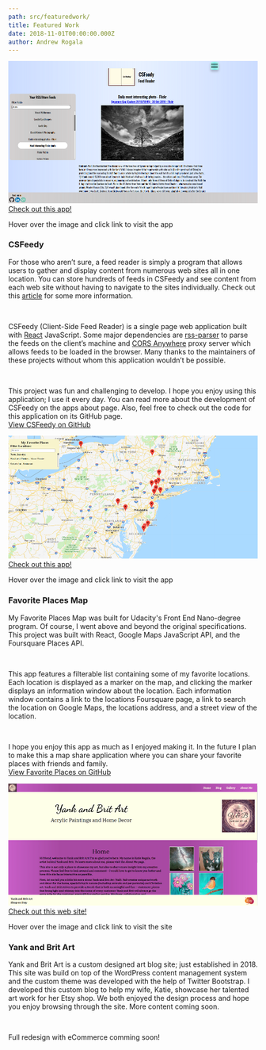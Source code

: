 ```yaml
---
path: src/featuredwork/
title: Featured Work
date: 2018-11-01T00:00:00.000Z
author: Andrew Rogala
---
```


<section class="featuredwork">
	<d				iv>
		<div class="featuredwork__imgbox">
			<!-- gatsby adds alt text and class names to img -->
			<img src="../img/uploads/csfeedy.png" />
			<div class="featuredwork__imgbox-overlay">
				<div class="featuredwork__imgbox-overlay--text">
					<a class="featuredwork__imgbox-overlay--link" href="https://csfeedy.surge.sh">Check out this app!</a>
				</div>
			</div>
		</div>
		<p class="featuredwork__tip">Hover over the image and click link to visit the app</p>
		<h3 class="heading-tertiary">CSFeedy</h3>
		<p class="featuredwork__description-p">For those who aren’t sure, a feed reader is simply a program that allows
		users to gather and display content from numerous web sites all in one location.
		You can store hundreds of feeds in CSFeedy and see content from each web site without having to navigate
		to the sites individually. Check out this <a href="https://www.lifewire.com/what-is-rss-2483592">article</a> for some more information.</p>
		<br/>
		<p class="featuredwork__description-p">CSFeedy (Client-Side Feed Reader) is a single page web application built with
		<a href="https://reactjs.org/">React</a> JavaScript.
		Some major dependencies are <a href="https://www.npmjs.com/package/rss-parser">rss-parser</a> to parse the
		feeds on the client’s machine and <a href="https://github.com/Rob--W/cors-anywhere">CORS Anywhere</a> proxy server
		which allows feeds to be loaded in the browser. Many thanks to the maintainers of these
		projects without whom this application wouldn’t be possible.</p><br/>
		<p class="featuredwork__description-p">This project was fun and challenging to develop.
        I hope you enjoy using this application; I use it every day.
		You can read more about the development of CSFeedy on the apps about page.
		Also, feel free to check out the code for this application on its GitHub page.<br/>
		<a href="https://github.com/ARogala/cs-feedy">View CSFeedy on GitHub</a></p>
	</div>
    <div>
		<div class="featuredwork__imgbox">
			<!-- gatsby adds alt text and class names to img -->
			<img src="../img/uploads/favplaces.png" />
			<div class="featuredwork__imgbox-overlay">
				<div class="featuredwork__imgbox-overlay--text">
					<a class="featuredwork__imgbox-overlay--link" href="https://arogala.github.io/FavoritePlacesMap/">Check out this app!</a>
				</div>
			</div>
		</div>
		<p class="featuredwork__tip">Hover over the image and click link to visit the app</p>
		<h3 class="heading-tertiary">Favorite Places Map</h3>
		<p class="featuredwork__description-p">My Favorite Places Map was built for Udacity's Front End Nano-degree program.
        Of course, I went above and beyond the original specifications. This project was built with React, Google Maps JavaScript API,
        and the Foursquare Places API.</p><br/>
		<p class="featuredwork__description-p">This app features a filterable list containing some of my favorite locations.
        Each location is displayed as a marker on the map, and clicking the marker displays an information window about the location.
        Each information window contains a link to the locations Foursquare page, a link to search the location on Google Maps,
        the locations address, and a street view of the location.</p><br/>
		<p class="featuredwork__description-p">I hope you enjoy this app as much as I enjoyed making it.
        In the future I plan to make this a map share application where you can share your favorite places with friends and family.<br/>
        <a href="https://github.com/ARogala/FavoritePlacesMap">View Favorite Places on GitHub</a></p>
	</div>
	<div>
		<div class="featuredwork__imgbox">
			<!-- gatsby adds alt text and class names to img -->
			<img src="../img/uploads/YBArt.png" />
			<div class="featuredwork__imgbox-overlay">
				<div class="featuredwork__imgbox-overlay--text">
					<a class="featuredwork__imgbox-overlay--link" href="https://yankandbritart.com/">Check out this web site!</a>
				</div>
			</div>
		</div>
		<p class="featuredwork__tip">Hover over the image and click link to visit the site</p>
		<h3 class="heading-tertiary">Yank and Brit Art</h3>
		<p class="featuredwork__description-p">Yank and Brit Art is a custom designed art blog site; just established in 2018. This site was build on top of the WordPress content management system and the custom theme was developed with the help of Twitter Bootstrap. I developed this custom blog to help my wife, Katie, showcase her talented art work for her Etsy shop. We both enjoyed the design process and hope you enjoy browsing through the site. More content coming soon.</p><br/>
		<p class="featuredwork__description-p">Full redesign with eCommerce comming soon!</p>
	</div>
</section>


<!-- Blank Structure below -->
<!-- <div>
	<div class="featuredwork__imgbox">
		<img src="#" />
		<div class="featuredwork__imgbox-overlay">
			<div class="featuredwork__imgbox-overlay--text">
				<a class="featuredwork__imgbox-overlay--link" href="#">Check out this app!</a>
			</div>
		</div>
	</div>
	<p class="featuredwork__tip">Hover over the image and click link to visit the app</p>
	<h3 class="heading-tertiary"></h3>
	<p class="featuredwork__description-p"></p><br/>
	<p class="featuredwork__description-p"></p><br/>
	<p class="featuredwork__description-p"><br/>
    <a href="#">View XXXXXXX on GitHub</a></p>
</div> -->

